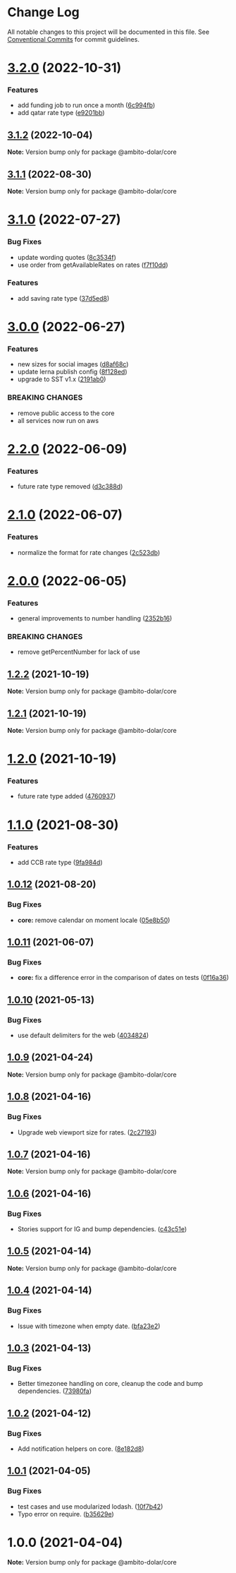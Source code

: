 # Change Log

All notable changes to this project will be documented in this file.
See [Conventional Commits](https://conventionalcommits.org) for commit guidelines.

# [3.2.0](https://github.com/outaTiME/ambito-dolar/compare/@ambito-dolar/core@3.1.2...@ambito-dolar/core@3.2.0) (2022-10-31)

### Features

- add funding job to run once a month ([6c994fb](https://github.com/outaTiME/ambito-dolar/commit/6c994fbadff9cbc7b1b13ba2da972f1292a7b9e4))
- add qatar rate type ([e9201bb](https://github.com/outaTiME/ambito-dolar/commit/e9201bb1ef248b61404089f9438639b12571bf84))

## [3.1.2](https://github.com/outaTiME/ambito-dolar/compare/@ambito-dolar/core@3.1.1...@ambito-dolar/core@3.1.2) (2022-10-04)

**Note:** Version bump only for package @ambito-dolar/core

## [3.1.1](https://github.com/outaTiME/ambito-dolar/compare/@ambito-dolar/core@3.1.0...@ambito-dolar/core@3.1.1) (2022-08-30)

**Note:** Version bump only for package @ambito-dolar/core

# [3.1.0](https://github.com/outaTiME/ambito-dolar/compare/@ambito-dolar/core@3.0.0...@ambito-dolar/core@3.1.0) (2022-07-27)

### Bug Fixes

- update wording quotes ([8c3534f](https://github.com/outaTiME/ambito-dolar/commit/8c3534fb6261da0a57cd9d0743ecd2f9c1f3b8f3))
- use order from getAvailableRates on rates ([f7f10dd](https://github.com/outaTiME/ambito-dolar/commit/f7f10ddcbf57dee0d8243fcc3541412964f8cd4b))

### Features

- add saving rate type ([37d5ed8](https://github.com/outaTiME/ambito-dolar/commit/37d5ed881288a84249a9eb670ec6601842a2e521))

# [3.0.0](https://github.com/outaTiME/ambito-dolar/compare/@ambito-dolar/core@2.2.0...@ambito-dolar/core@3.0.0) (2022-06-27)

### Features

- new sizes for social images ([d8af68c](https://github.com/outaTiME/ambito-dolar/commit/d8af68c0cf593af525cdc6509006f76ed221b1ed))
- update lerna publish config ([8f128ed](https://github.com/outaTiME/ambito-dolar/commit/8f128edcb2f478ffd07476a80220cf10ad360d22))
- upgrade to SST v1.x ([2191ab0](https://github.com/outaTiME/ambito-dolar/commit/2191ab07a4a1c2288edbde9d1ac0ad469dd33b49))

### BREAKING CHANGES

- remove public access to the core
- all services now run on aws

# [2.2.0](https://github.com/outaTiME/ambito-dolar/compare/@ambito-dolar/core@2.1.0...@ambito-dolar/core@2.2.0) (2022-06-09)

### Features

- future rate type removed ([d3c388d](https://github.com/outaTiME/ambito-dolar/commit/d3c388df9301c02122b750728b488009c70902a0))

# [2.1.0](https://github.com/outaTiME/ambito-dolar/compare/@ambito-dolar/core@2.0.0...@ambito-dolar/core@2.1.0) (2022-06-07)

### Features

- normalize the format for rate changes ([2c523db](https://github.com/outaTiME/ambito-dolar/commit/2c523dbc4e11d43153ef79965f604321650f675c))

# [2.0.0](https://github.com/outaTiME/ambito-dolar/compare/@ambito-dolar/core@1.2.2...@ambito-dolar/core@2.0.0) (2022-06-05)

### Features

- general improvements to number handling ([2352b16](https://github.com/outaTiME/ambito-dolar/commit/2352b162cd8099b122c0178fbaab3996bf4cd765))

### BREAKING CHANGES

- remove getPercentNumber for lack of use

## [1.2.2](https://github.com/outaTiME/ambito-dolar/compare/@ambito-dolar/core@1.2.1...@ambito-dolar/core@1.2.2) (2021-10-19)

**Note:** Version bump only for package @ambito-dolar/core

## [1.2.1](https://github.com/outaTiME/ambito-dolar/compare/@ambito-dolar/core@1.2.0...@ambito-dolar/core@1.2.1) (2021-10-19)

**Note:** Version bump only for package @ambito-dolar/core

# [1.2.0](https://github.com/outaTiME/ambito-dolar/compare/@ambito-dolar/core@1.1.0...@ambito-dolar/core@1.2.0) (2021-10-19)

### Features

- future rate type added ([4760937](https://github.com/outaTiME/ambito-dolar/commit/47609379a1d175044e3bf2545b0f1948a1b38f88))

# [1.1.0](https://github.com/outaTiME/ambito-dolar/compare/@ambito-dolar/core@1.0.12...@ambito-dolar/core@1.1.0) (2021-08-30)

### Features

- add CCB rate type ([9fa984d](https://github.com/outaTiME/ambito-dolar/commit/9fa984dd3c1b3368bc400dbd36e33aecf687d3b6))

## [1.0.12](https://github.com/outaTiME/ambito-dolar/compare/@ambito-dolar/core@1.0.11...@ambito-dolar/core@1.0.12) (2021-08-20)

### Bug Fixes

- **core:** remove calendar on moment locale ([05e8b50](https://github.com/outaTiME/ambito-dolar/commit/05e8b50c80f05f50649db3567b63a4ba6d3ebab8))

## [1.0.11](https://github.com/outaTiME/ambito-dolar/compare/@ambito-dolar/core@1.0.10...@ambito-dolar/core@1.0.11) (2021-06-07)

### Bug Fixes

- **core:** fix a difference error in the comparison of dates on tests ([0f16a36](https://github.com/outaTiME/ambito-dolar/commit/0f16a361066b26f454b453680676342809719142))

## [1.0.10](https://github.com/outaTiME/ambito-dolar/compare/@ambito-dolar/core@1.0.9...@ambito-dolar/core@1.0.10) (2021-05-13)

### Bug Fixes

- use default delimiters for the web ([4034824](https://github.com/outaTiME/ambito-dolar/commit/4034824add2c7f26d1977534e34ebf885c1a1104))

## [1.0.9](https://github.com/outaTiME/ambito-dolar/compare/@ambito-dolar/core@1.0.8...@ambito-dolar/core@1.0.9) (2021-04-24)

**Note:** Version bump only for package @ambito-dolar/core

## [1.0.8](https://github.com/outaTiME/ambito-dolar/compare/@ambito-dolar/core@1.0.7...@ambito-dolar/core@1.0.8) (2021-04-16)

### Bug Fixes

- Upgrade web viewport size for rates. ([2c27193](https://github.com/outaTiME/ambito-dolar/commit/2c271931cdd47cfb993294c949ac1a704379027b))

## [1.0.7](https://github.com/outaTiME/ambito-dolar/compare/@ambito-dolar/core@1.0.6...@ambito-dolar/core@1.0.7) (2021-04-16)

**Note:** Version bump only for package @ambito-dolar/core

## [1.0.6](https://github.com/outaTiME/ambito-dolar/compare/@ambito-dolar/core@1.0.5...@ambito-dolar/core@1.0.6) (2021-04-16)

### Bug Fixes

- Stories support for IG and bump dependencies. ([c43c51e](https://github.com/outaTiME/ambito-dolar/commit/c43c51e2f94d20c9e36a8bc9783bd797e19c3878))

## [1.0.5](https://github.com/outaTiME/ambito-dolar/compare/@ambito-dolar/core@1.0.4...@ambito-dolar/core@1.0.5) (2021-04-14)

**Note:** Version bump only for package @ambito-dolar/core

## [1.0.4](https://github.com/outaTiME/ambito-dolar/compare/@ambito-dolar/core@1.0.3...@ambito-dolar/core@1.0.4) (2021-04-14)

### Bug Fixes

- Issue with timezone when empty date. ([bfa23e2](https://github.com/outaTiME/ambito-dolar/commit/bfa23e2c63a498da1bb922883d298d4c7a75c8a0))

## [1.0.3](https://github.com/outaTiME/ambito-dolar/compare/@ambito-dolar/core@1.0.2...@ambito-dolar/core@1.0.3) (2021-04-13)

### Bug Fixes

- Better timezonee handling on core, cleanup the code and bump dependencies. ([73980fa](https://github.com/outaTiME/ambito-dolar/commit/73980fafb13ba57546e33a3d410a15c4eac70f16))

## [1.0.2](https://github.com/outaTiME/ambito-dolar/compare/@ambito-dolar/core@1.0.1...@ambito-dolar/core@1.0.2) (2021-04-12)

### Bug Fixes

- Add notification helpers on core. ([8e182d8](https://github.com/outaTiME/ambito-dolar/commit/8e182d863c4198513d3ea6c2c7b3b7e5a341940c))

## [1.0.1](https://github.com/outaTiME/ambito-dolar/compare/@ambito-dolar/core@1.0.0...@ambito-dolar/core@1.0.1) (2021-04-05)

### Bug Fixes

- test cases and use modularized lodash. ([10f7b42](https://github.com/outaTiME/ambito-dolar/commit/10f7b422740bf0a944431cd44b685b1e7beaa5c1))
- Typo error on require. ([b35629e](https://github.com/outaTiME/ambito-dolar/commit/b35629e9083ddc165ce732334a2a43934709aee6))

# 1.0.0 (2021-04-04)

**Note:** Version bump only for package @ambito-dolar/core
